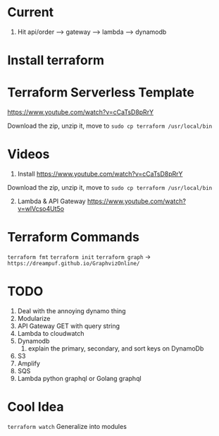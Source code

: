 # Current

1. Hit api/order --> gateway --> lambda --> dynamodb

# Install terraform

# Terraform Serverless Template

https://www.youtube.com/watch?v=cCaTsD8pRrY

Download the zip, unzip it, move to `sudo cp terraform /usr/local/bin `

# Videos

1. Install https://www.youtube.com/watch?v=cCaTsD8pRrY

Download the zip, unzip it, move to `sudo cp terraform /usr/local/bin`

2. Lambda & API Gateway https://www.youtube.com/watch?v=wlVcso4Ut5o

# Terraform Commands

`terraform fmt`
`terraform init`
`terraform graph` -> `https://dreampuf.github.io/GraphvizOnline/`

# TODO

1. Deal with the annoying dynamo thing
1. Modularize
1. API Gateway GET with query string
1. Lambda to cloudwatch
1. Dynamodb
   1. explain the primary, secondary, and sort keys on DynamoDb
1. S3
1. Amplify
1. SQS
1. Lambda python graphql or Golang graphql

# Cool Idea

`terraform watch`
Generalize into modules
